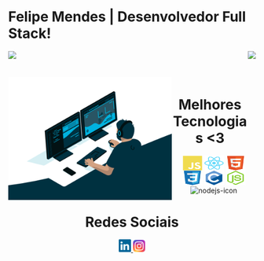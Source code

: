 # Felipe Mendes | Desenvolvedor Full Stack!

<div>
  
  <img  height="180em" src="https://github-readme-stats.vercel.app/api?username=lipeeemendes&show_icons=true&theme=holi&include_all_commits=true&count_private=true"/>
  <img align="right" height="180em" src="https://github-readme-stats.vercel.app/api/top-langs/?username=lipeeemendes&layout=compact&langs_count=16&theme=holi"/>
</div>
<br>

<div  align="center"> 
  <div style="display: inline_block"><br>
    <img align="left" height="250" alt="coding-time" src="code.gif">
    <h1 align="center">Melhores Tecnologias <3</h1>
    <img align="center" height="30" width="40" alt="js-icon"  src="https://raw.githubusercontent.com/devicons/devicon/master/icons/javascript/javascript-plain.svg">
    <img align="center" height="30" width="40" alt="react-icon" src="https://raw.githubusercontent.com/devicons/devicon/master/icons/react/react-original.svg">
    <img align="center" height="30" width="40" alt="html-icon" src="https://raw.githubusercontent.com/devicons/devicon/master/icons/html5/html5-original.svg">
    <img align="center" height="30" width="40" alt="css-icon" src="https://raw.githubusercontent.com/devicons/devicon/master/icons/css3/css3-original.svg">
    <img align="center" height="30" width="40" alt="c-icon" src="https://raw.githubusercontent.com/devicons/devicon/master/icons/c/c-original.svg">
    <img align="center" height="30" width="40" alt="nodejs-icon" src="https://raw.githubusercontent.com/devicons/devicon/master/icons/nodejs/nodejs-original.svg">
    <img align="center" height="30" width="40" alt="nodejs-icon" src="https://raw.githubusercontent.com/jmnote/z-icons/master/svg/cpp.svg">
   </div>
    
  
  <h1 align="center">Redes Sociais</h1>
    <a href = "mailto: user>
      <img width="30" src="gmail.svg">
    </a>
    <a href = "https://www.linkedin.com/in/user/">
      <img width="25" src="linkedin.svg">
    </a>
    <a href = "[https://www.instagram.com/user/](https://instagram.com/felipemendes_oficial?igshid=OGQ5ZDc2ODk2ZA%3D%3D&utm_source=qr)https://instagram.com/felipemendes_oficial?igshid=OGQ5ZDc2ODk2ZA%3D%3D&utm_source=qr](https://www.instagram.com/felipemendes_oficial/)">
      <img width="25" src="instagram.png">
    </a>
</div>

